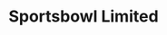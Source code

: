 ---
title: "Sportsbowl Limited"
address: "Sportsbowl Limited, Wakehurst Road, Ballymena, Antrim, BT42 3AZ"
tel: "+44 (0)28 2564 4144"
county: "Antrim"
category: "Bowling"
type: "Content"
lat: "54.857215881347656"
lng: "-6.2727179527282715"
---